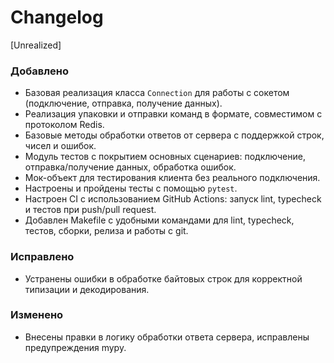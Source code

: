 # Changelog

[Unrealized]

### Добавлено
- Базовая реализация класса `Connection` для работы с сокетом (подключение, отправка, получение данных).
- Реализация упаковки и отправки команд в формате, совместимом с протоколом Redis.
- Базовые методы обработки ответов от сервера с поддержкой строк, чисел и ошибок.
- Модуль тестов с покрытием основных сценариев: подключение, отправка/получение данных, обработка ошибок.
- Мок-объект для тестирования клиента без реального подключения.
- Настроены и пройдены тесты с помощью `pytest`.
- Настроен CI с использованием GitHub Actions: запуск lint, typecheck и тестов при push/pull request.
- Добавлен Makefile с удобными командами для lint, typecheck, тестов, сборки, релиза и работы с git.

### Исправлено
- Устранены ошибки в обработке байтовых строк для корректной типизации и декодирования.

### Изменено
- Внесены правки в логику обработки ответа сервера, исправлены предупреждения mypy.
